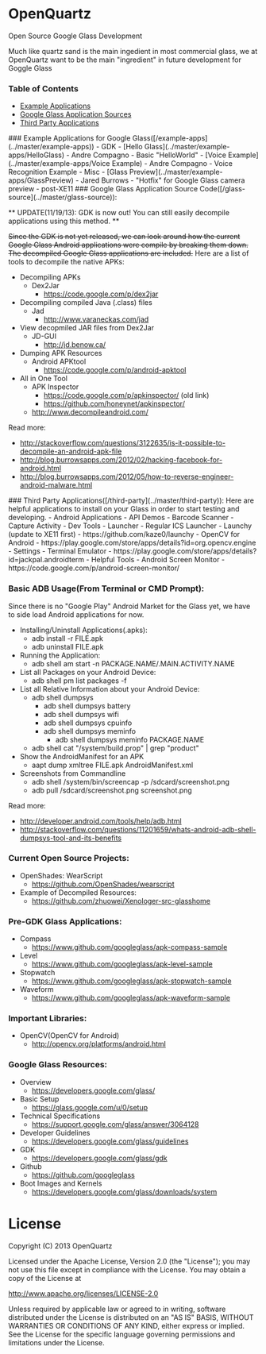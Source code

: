 OpenQuartz
=========

Open Source Google Glass Development

Much like quartz sand is the main ingedient in most commercial glass, we at OpenQuartz want to be the main "ingredient" in future development for Goggle Glass

### Table of Contents  
 - [Example Applications](#example-apps)  
 - [Google Glass Application Sources](#glass-source)  
 - [Third Party Applications](#third-party)  

<a name="example-apps"/>
### Example Applications for Google Glass([/example-apps](../master/example-apps))
 - GDK
   - [Hello Glass](../master/example-apps/HelloGlass) - Andre Compagno
     - Basic "HelloWorld"
   - [Voice Example](../master/example-apps/Voice Example) - Andre Compagno
     - Voice Recognition Example
 - Misc
   - [Glass Preview](../master/example-apps/GlassPreview) - Jared Burrows
     - "Hotfix" for Google Glass camera preview - post-XE11

<a name="glass-source"/>
### Google Glass Application Source Code([/glass-source](../master/glass-source)):

** UPDATE(11/19/13): GDK is now out! You can still easily decompile applications using this method. **

~~Since the GDK is not yet released, we can look around how the current Google Glass Android applications were compile by breaking them down. The decompiled Google Glass applications are included.~~ Here are a list of tools to decompile the native APKs:
 - Decompiling APKs 
   - Dex2Jar
     - https://code.google.com/p/dex2jar
 - Decompiling compiled Java (.class) files
   - Jad 
     - http://www.varaneckas.com/jad
 - View decopmiled JAR files from Dex2Jar
   - JD-GUI
     - http://jd.benow.ca/
 - Dumping APK Resources
   - Android APKtool
     - https://code.google.com/p/android-apktool
 - All in One Tool
   - APK Inspector
     - https://code.google.com/p/apkinspector/ (old link)
     - https://github.com/honeynet/apkinspector/
   - http://www.decompileandroid.com/

Read more: 
 - http://stackoverflow.com/questions/3122635/is-it-possible-to-decompile-an-android-apk-file
 - http://blog.burrowsapps.com/2012/02/hacking-facebook-for-android.html
 - http://blog.burrowsapps.com/2012/05/how-to-reverse-engineer-android-malware.html

<a name="third-party"/>
### Third Party Applications([/third-party](../master/third-party)):
Here are helpful applications to install on your Glass in order to start testing and developing.
- Android Applications
 - API Demos
 - Barcode Scanner
 - Capture Activity
 - Dev Tools
 - Launcher
   - Regular ICS Launcher
 - Launchy (update to XE11 first) 
   - https://github.com/kaze0/launchy
 - OpenCV for Android
   - https://play.google.com/store/apps/details?id=org.opencv.engine
 - Settings
 - Terminal Emulator
   - https://play.google.com/store/apps/details?id=jackpal.androidterm 
- Helpful Tools
 - Android Screen Monitor
   - https://code.google.com/p/android-screen-monitor/

### Basic ADB Usage(From Terminal or CMD Prompt):
Since there is no "Google Play" Android Market for the Glass yet, we have to side load Android applications for now. 
 - Installing/Uninstall Applications(.apks):
   - adb install -r FILE.apk
   - adb uninstall FILE.apk
 - Running the Application:
   - adb shell am start -n PACKAGE.NAME/.MAIN.ACTIVITY.NAME
 - List all Packages on your Android Device:
   - adb shell pm list packages -f 
 - List all Relative Information about your Android Device:
   - adb shell dumpsys
     - adb shell dumpsys battery
     - adb shell dumpsys wifi
     - adb shell dumpsys cpuinfo
     - adb shell dumpsys meminfo
       - adb shell dumpsys meminfo PACKAGE.NAME
   - adb shell cat "/system/build.prop" | grep "product"
 - Show the AndroidManifest for an APK
   - aapt dump xmltree FILE.apk AndroidManifest.xml
 - Screenshots from Commandline
   - adb shell /system/bin/screencap -p /sdcard/screenshot.png
   - adb pull /sdcard/screenshot.png screenshot.png

Read more: 
 - http://developer.android.com/tools/help/adb.html
 - http://stackoverflow.com/questions/11201659/whats-android-adb-shell-dumpsys-tool-and-its-benefits

### Current Open Source Projects:
 - OpenShades: WearScript
   - https://github.com/OpenShades/wearscript
 - Example of Decompiled Resources:
   - https://github.com/zhuowei/Xenologer-src-glasshome

### Pre-GDK Glass Applications:
 - Compass
   - https://www.github.com/googleglass/apk-compass-sample
 - Level
   - https://www.github.com/googleglass/apk-level-sample
 - Stopwatch
   - https://www.github.com/googleglass/apk-stopwatch-sample
 - Waveform
   - https://www.github.com/googleglass/apk-waveform-sample

### Important Libraries:
 - OpenCV(OpenCV for Android)
   - http://opencv.org/platforms/android.html

### Google Glass Resources:
 - Overview
   - https://developers.google.com/glass/
 - Basic Setup
   - https://glass.google.com/u/0/setup
 - Technical Specifications
   - https://support.google.com/glass/answer/3064128
 - Developer Guidelines
   - https://developers.google.com/glass/guidelines
 - GDK
   - https://developers.google.com/glass/gdk
 - Github
   - https://github.com/googleglass
 - Boot Images and Kernels
   - https://developers.google.com/glass/downloads/system


License
========

Copyright (C) 2013 OpenQuartz

Licensed under the Apache License, Version 2.0 (the "License"); you may not use this file except in compliance with the License. You may obtain a copy of the License at
 
  http://www.apache.org/licenses/LICENSE-2.0

Unless required by applicable law or agreed to in writing, software distributed under the License is distributed on an "AS IS" BASIS, WITHOUT WARRANTIES OR CONDITIONS OF ANY KIND, either express or implied. See the License for the specific language governing permissions and limitations under the License.